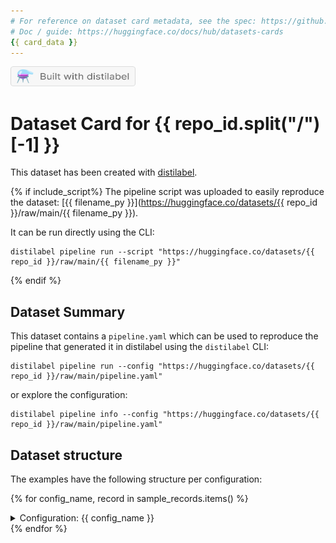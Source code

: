 ```yaml
---
# For reference on dataset card metadata, see the spec: https://github.com/huggingface/hub-docs/blob/main/datasetcard.md?plain=1
# Doc / guide: https://huggingface.co/docs/hub/datasets-cards
{{ card_data }}
---
```


<p align="left">
  <a href="https://github.com/argilla-io/distilabel">
    <img src="https://raw.githubusercontent.com/argilla-io/distilabel/main/docs/assets/distilabel-badge-light.png" alt="Built with Distilabel" width="200" height="32"/>
  </a>
</p>

# Dataset Card for {{ repo_id.split("/")[-1] }}

This dataset has been created with [distilabel](https://distilabel.argilla.io/).

{% if include_script%}
The pipeline script was uploaded to easily reproduce the dataset:
[{{ filename_py }}](https://huggingface.co/datasets/{{ repo_id }}/raw/main/{{ filename_py }}).

It can be run directly using the CLI:

```console
distilabel pipeline run --script "https://huggingface.co/datasets/{{ repo_id }}/raw/main/{{ filename_py }}"
```
{% endif %}

## Dataset Summary

This dataset contains a `pipeline.yaml` which can be used to reproduce the pipeline that generated it in distilabel using the `distilabel` CLI:

```console
distilabel pipeline run --config "https://huggingface.co/datasets/{{ repo_id }}/raw/main/pipeline.yaml"
```

or explore the configuration:

```console
distilabel pipeline info --config "https://huggingface.co/datasets/{{ repo_id }}/raw/main/pipeline.yaml"
```

## Dataset structure

The examples have the following structure per configuration:

{% for config_name, record in sample_records.items() %}
<details><summary> Configuration: {{ config_name }} </summary><hr>

```json
{{ record | tojson(indent=4) }}
```

This subset can be loaded as:

```python
from datasets import load_dataset

ds = load_dataset("{{ repo_id }}", "{{ config_name }}")
```
{% if config_name == "default" %}
Or simply as it follows, since there's only one configuration and is named `default`: 

```python
from datasets import load_dataset

ds = load_dataset("{{ repo_id }}")
```
{% endif %}

</details>
{% endfor %}
